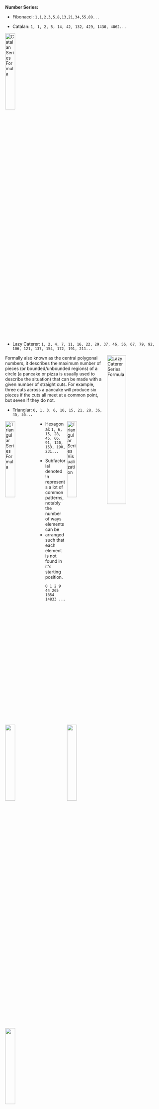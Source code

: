  **Number Series:**
 
* Fibonacci:
```1,1,2,3,5,8,13,21,34,55,89... ```
 
* Catalan:
```1, 1, 2, 5, 14, 42, 132, 429, 1430, 4862...```

<img src="/ProgrammingCompetition/Images/CatalanSeries.png" alt="Catalan Series Formula" width="25%">
     
* Lazy Caterer:
```1, 2, 4, 7, 11, 16, 22, 29, 37, 46, 56, 67, 79, 92, 106, 121, 137, 154, 172, 191, 211...```

<img src="/ProgrammingCompetition/Images/LazyCatererSeries.png" alt="Lazy Caterer Series Formula" width="35%" align="right">
Formally also known as the central polygonal numbers, it describes the maximum number of pieces (or bounded/unbounded regions) of a circle (a pancake or pizza is usually used to describe the situation) that can be made with a given number of straight cuts. For example, three cuts across a pancake will produce six pieces if the cuts all meet at a common point, but seven if they do not.

* Trianglar:
```0, 1, 3, 6, 10, 15, 21, 28, 36, 45, 55...```

<img src="/ProgrammingCompetition/Images/TriangleNumberSeries.png" alt="Triangular Series Formula" width="25%" align="left"><img src="/ProgrammingCompetition/Images/TriangleNumberSeriesVisualization.png" alt="Triangular Series Visualization" width="25%" align="right">

* Hexagonal:
```1, 6, 15, 28, 45, 66, 91, 120, 153, 190, 231...```

<img src="/ProgrammingCompetition/Images/HexagonalNumberSeries.png" width="25%" align = "left"><img src="/ProgrammingCompetition/Images/HexagonalNumberSeriesVisualization.png" width="25%" align="right">

* Subfactorial denoted !n represents a lot of common patterns, notably the number of ways elements can be
* arranged such that each element is not found in it's starting position.

``` 0 1 2 9 44 265 1854 14833 ... ```

<img src="/ProgrammingCompetition/Images/subfactorial.png" width="25%">
